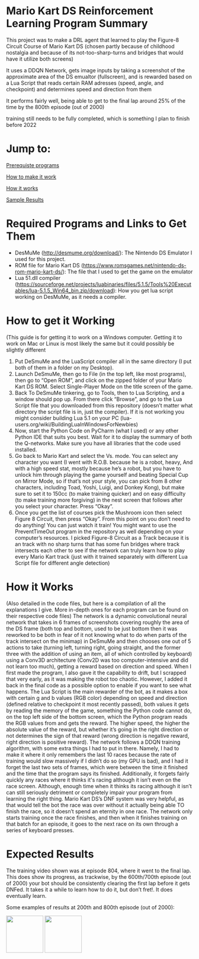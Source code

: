 # Mario Kart DS Reinforcement Learning Program Summary

This project was to make a DRL agent that learned to play the Figure-8 Circuit Course of Mario Kart DS (chosen partly because of childhood nostalgia and because of its not-too-sharp-turns and bridges that would have it utilize both screens)

It uses a DDQN Network, gets image inputs by taking a screenshot of the approximate area of the DS emualtor (fullscreen), and is rewarded based on a Lua Script that reads certain RAM adresses (speed, angle, and checkpoint) and determines speed and direction from them

It performs fairly well, being able to get to the final lap around 25% of the time by the 800th episode (out of 2000)

training still needs to be fully completed, which is something I plan to finish before 2022

# Jump to:
[Prerequiste programs](#required-programs-and-links-to-get-them)

[How to make it work](#how-to-get-it-working)

[How it works](#how-it-works)

[Sample Results](#expected-results)

# Required Programs and Links to Get Them
- DesMuMe  (http://desmume.org/download/): The Nintendo DS Emulator I used for this project.
- ROM file for Mario Kart DS (https://www.romsgames.net/nintendo-ds-rom-mario-kart-ds/): The file that I used to get the game on the emulator
- Lua 51.dll compiler (https://sourceforge.net/projects/luabinaries/files/5.1.5/Tools%20Executables/lua-5.1.5_Win64_bin.zip/download): How you get lua script working on DesMuMe, as it needs a compiler.  

# How to get it Working
(This guide is for getting it to work on a Windows computer. Getting it to work on Mac or Linux is most likely the same but it could possibly be slightly different
1. Put DeSmuMe and the LuaScript compiler all in the same directory (I put both of them in a folder on my Desktop).
2. Launch DeSmuMe, then go to File (in the top left, like most programs), then go to “Open ROM”, and click on the zipped folder of your Mario Kart DS ROM. Select Single-Player Mode on the title screen of the game.
3. Back To DeSmuMe tinkering, go to Tools, then to Lua Scripting, and a window should pop up. From there click “Browse”, and go to the Lua Script file that you downloaded from this repository (doesn’t matter what directory the script file is in, just the compiler). If it is not working you might consider building Lua 5.1 on your PC (lua-users.org/wiki/BuildingLuaInWindowsForNewbies) 
4. Now, start the Python Code on PyCharm (what I used) or any other Python IDE that suits you best. Wait for it to display the summary of both the Q-networks. Make sure you have all libraries that the code used installed.
5. Go back to Mario Kart and select the Vs. mode. You can select any character you want (I went with R.O.B. because he is a robot, heavy, And with a high speed stat, mostly because he’s a robot, but you have to unlock him through playing the game yourself and beating Special Cup on Mirror Mode, so if that’s not your style, you can pick from 8 other characters, including Toad, Yoshi, Luigi, and Donkey Kong), but make sure to set it to 150cc (to make training quicker) and on easy difficulty (to make training more forgiving) in the nest screen that follows after you select your character. Press “Okay”.
6. Once you get the list of courses pick the Mushroom icon then select Figure 8 Circuit, then press “Okay”. From this point on you don’t need to do anything! You can just watch it train! You might want to use the PreventTimeOut program in the repository as well depending on your computer’s resources. I picked Figure-8 Circuit as a Track because it is an track with no sharp turns that has some fun bridges where track intersects each other to see if the network can truly learn how to play every Mario Kart track (just with it trained separately with different Lua Script file for different angle detection)

# How it Works
(Also detailed in the code files, but here is a compilation of all the explanations I give. More in-depth ones for each program can be found on their respective code files)
	The network is a dynamic convolutional neural network that takes in 6 frames of screenshots covering roughly the area of the DS frame (both top and bottom, used to be just bottom then it was reworked to be both in fear of it not knowing what to do when parts of the track intersect on the minimap) in DeSmuMe and then chooses one out of 5 actions to take (turning left, turning right, going straight, and the former three with the addition of using an item, all of which controlled by keyboard) using a Conv3D architecture (Conv2D was too computer-intensive and did not learn too much), getting a reward based on direction and speed. When I first made the program, I also gave it the capability to drift, but I scrapped that very early, as it was making the robot too chaotic. However, I added it back in the final code as a possible option to enable if you want to see what happens. The Lua Script is the main rewarder of the bot, as it makes a box with certain g and b values (RGB color) depending on speed and direction (defined relative to checkpoint it most recently passed), both values it gets by reading the memory of the game, something the Python code cannot do, on the top left side of the bottom screen, which the Python program reads the RGB values from and gets the reward. The higher speed, the higher the absolute value of the reward, but whether it’s going in the right direction or not determines the sign of that reward (wrong direction is negative reward, right direction is positive reward). The network follows a DDQN training algorithm, with some extra things I had to put in there. Namely, I had to make it where it only remembers the last 10 races because the rate of training would slow massively if I didn’t do so (my GPU is bad), and I had it forget the last two sets of frames, which were between the time it finished and the time that the program says its finished. Additionally, it forgets fairly quickly any races where it thinks it's racing although it isn’t even on the race screen. Although, enough time when it thinks its racing although it isn’t can still seriously detriment or completely impair your program from learning the right thing. Mario Kart DS’s DNF system was very helpful, as that would tell the bot the race was over without it actually being able TO finish the race, so it doesn’t spend an eternity in one race. The network only starts training once the race finishes, and then when it finishes training on that batch for an episode, it goes to the next race on its own through a series of keyboard presses. 

# Expected Results
The training video shown was at episode 804, where it went to the final lap. This does show its progress, as trackwise, by the 600th/700th episode (out of 2000) your bot should be consistently clearing the first lap before it gets DNFed. It takes it a while to learn how to do it, but don’t fret!. It does eventually learn.

Some examples of results at 200th and 800th episode (out of 2000):

<img src = "https://user-images.githubusercontent.com/69704069/131050694-a46afcff-55b7-444f-a485-84027d09646b.jpg" width="100">
<img src = "https://user-images.githubusercontent.com/69704069/131050668-c4883fe4-ae39-4655-9df4-3bf5057989de.jpg" width="100">

